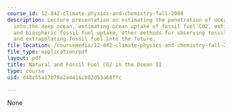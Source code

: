 ```yaml
---
course_id: 12-842-climate-physics-and-chemistry-fall-2008
description: Lecture presentation on estimating the penetration of ocean surface waters
  into the deep ocean, estimating ocean uptake of fossil fuel CO2, estimating ocean
  and biospheric fossil fuel uptake, other methods for observing fossil fuel CO2 uptake,
  and extrapolating fossil fuel into the future.
file_location: /coursemedia/12-842-climate-physics-and-chemistry-fall-2008/d48c55a17b70a2a4416cb02d53a68ffc_part4_lec2.pdf
file_type: application/pdf
layout: pdf
title: Natural and Fossil Fuel CO2 in the Ocean II
type: course
uid: d48c55a17b70a2a4416cb02d53a68ffc

---
```

None